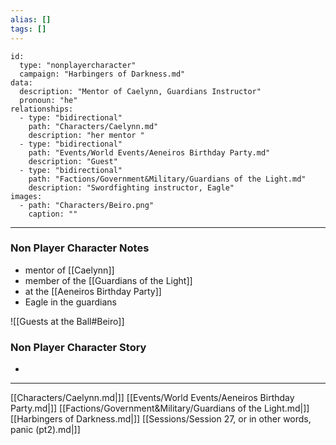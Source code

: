 ```yaml
---
alias: []
tags: []
---
```


```RpgManager4
id: 
  type: "nonplayercharacter"
  campaign: "Harbingers of Darkness.md"
data: 
  description: "Mentor of Caelynn, Guardians Instructor"
  pronoun: "he"
relationships: 
  - type: "bidirectional"
    path: "Characters/Caelynn.md"
    description: "her mentor "
  - type: "bidirectional"
    path: "Events/World Events/Aeneiros Birthday Party.md"
    description: "Guest"
  - type: "bidirectional"
    path: "Factions/Government&Military/Guardians of the Light.md"
    description: "Swordfighting instructor, Eagle"
images: 
  - path: "Characters/Beiro.png"
    caption: ""
```
---
### Non Player Character Notes
 - mentor of [[Caelynn]]
 - member of the [[Guardians of the Light]]
 - at the [[Aeneiros Birthday Party]]
 - Eagle in the guardians

![[Guests at the Ball#Beiro]]

### Non Player Character Story
 - 

---


[[Characters/Caelynn.md|]]
[[Events/World Events/Aeneiros Birthday Party.md|]]
[[Factions/Government&Military/Guardians of the Light.md|]]
[[Harbingers of Darkness.md|]]
[[Sessions/Session 27, or in other words, panic (pt2).md|]]